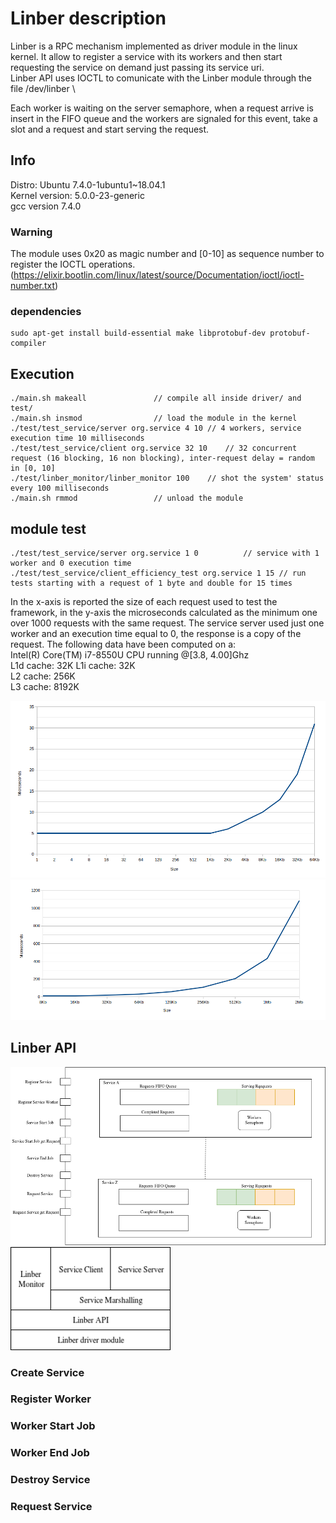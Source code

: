# Linber description
Linber is a RPC mechanism implemented as driver module in the linux kernel. It allow to register a service with its workers and then start requesting the service on demand just passing its service uri. \
Linber API uses IOCTL to comunicate with the Linber module through the file /dev/linber \

Each worker is waiting on the server semaphore, when a request arrive is insert in the FIFO queue and the workers are signaled for this event, take a slot and a request and start serving the request.


## Info
Distro: Ubuntu 7.4.0-1ubuntu1~18.04.1	\
Kernel version: 5.0.0-23-generic	\
gcc version 7.4.0

### Warning
The module uses 0x20 as magic number and [0-10] as sequence number to register the IOCTL operations. (https://elixir.bootlin.com/linux/latest/source/Documentation/ioctl/ioctl-number.txt)

### dependencies
	sudo apt-get install build-essential make libprotobuf-dev protobuf-compiler

## Execution
	./main.sh makeall				// compile all inside driver/ and test/
	./main.sh insmod				// load the module in the kernel
	./test/test_service/server org.service 4 10	// 4 workers, service execution time 10 milliseconds
	./test/test_service/client org.service 32 10	// 32 concurrent request (16 blocking, 16 non blocking), inter-request delay = random in [0, 10]
	./test/linber_monitor/linber_monitor 100 	// shot the system' status every 100 milliseconds
	./main.sh rmmod					// unload the module


## module test
	./test/test_service/server org.service 1 0			// service with 1 worker and 0 execution time
	./test/test_service/client_efficiency_test org.service 1 15	// run tests starting with a request of 1 byte and double for 15 times

In the x-axis is reported the size of each request used to test the framework, in the y-axis the microseconds calculated as the minimum one over 1000 requests with the same request.
The service server used just one worker and an execution time equal to 0, the response is a copy of the request.
The following data have been computed on a:\
	Intel(R) Core(TM) i7-8550U CPU running @[3.8, 4.00]Ghz \
	L1d cache: 32K L1i cache: 32K \
	L2 cache: 256K \
	L3 cache: 8192K

![Linber Sequence Diagram](/img/exec_time_1b_to_64Kb.png)
![Linber Sequence Diagram](/img/exec_time_8Kb_to_2Mb.png)

## Linber API
<img src="img/Linber_component_view.png" width="768">
<img src="img/Linber_stack.png" width="256">

### Create Service

### Register Worker

### Worker Start Job

### Worker End Job

### Destroy Service

### Request Service


